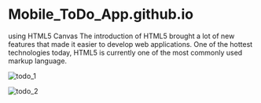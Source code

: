 # Mobile_ToDo_App.github.io
using HTML5 Canvas
The introduction of HTML5 brought a lot of new features that made it easier to develop web applications.
One of the hottest technologies today, HTML5 is currently one of the most commonly used markup language.


![todo_1](https://user-images.githubusercontent.com/58935531/87248000-ab745600-c474-11ea-9e69-5f2f27cbd093.gif)


![todo_2](https://user-images.githubusercontent.com/58935531/87248062-fbebb380-c474-11ea-99bb-7fbb20a4822c.gif)
